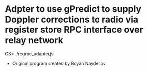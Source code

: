 # Adpter to use gPredict to supply Doppler corrections to radio via register store RPC interface over relay network

GS=<name-of-gs> ./regrpc_adapter.js

 - Original program created by Boyan Naydenov
